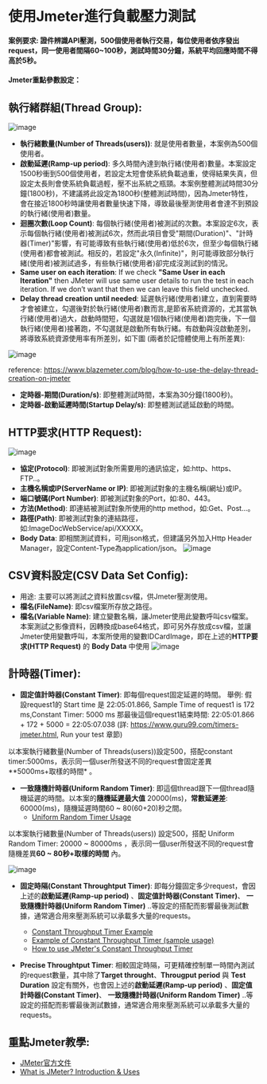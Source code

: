 # 使用Jmeter進行負載壓力測試 
#### 案例要求: 證件辨識API壓測，500個使用者執行交易，每位使用者依序發出request，同一使用者間隔60~100秒，測試時間30分鐘，系統平均回應時間不得高於5秒。

#### Jmeter重點參數設定：
## 執行緒群組(Thread Group):
![image](https://user-images.githubusercontent.com/14270012/84729556-949e2900-afc6-11ea-8f06-8f0a66d7d48e.png)
* **執行緒數量(Number of Threads(users))**: 就是使用者數量，本案例為500個使用者。
* **啟動延遲(Ramp-up period)**: 多久時間內達到執行緒(使用者)數量。本案設定1500秒衝到500個使用者，若設定太短會使系統負載過重，使得結果失真，但設定太長則會使系統負載過輕，壓不出系統之瓶頸。本案例整體測試時間30分鐘(1800秒)，不建議將此設定為1800秒(整體測試時間)，因為Jmeter特性，會在接近1800秒時讓使用者數量快速下降，導致最後壓測使用者會達不到預設的執行緒(使用者)數量。
* **迴圈次數(Loop Count)**: 每個執行緒(使用者)被測試的次數。本案設定6次，表示每個執行緒(使用者)被測試6次，然而此項目會受"期間(Duration)"、"計時器(Timer)"影響，有可能導致有些執行緒(使用者)低於6次，但至少每個執行緒(使用者)都會被測試。相反的，若設定"永久(Infinite)"，則可能導致部分執行緒(使用者)被測試過多，有些執行緒(使用者)卻完成沒測試到的情況。
* **Same user on each iteration**: If we check **"Same User in each Iteration"** then JMeter will use same user details to run the test in each iteration. If we don’t want that then we can leave this field unchecked.
* **Delay thread creation until needed**: 延遲執行緒(使用者)建立，直到需要時才會被建立，勾選後對於執行緒(使用者)數而言,是節省系統資源的，尤其當執行緒(使用者)過大，啟動時間短，勾選就是1個執行緒(使用者)跑完後，下一個執行緒(使用者)接著跑，不勾選就是啟動所有執行緒。有啟動與沒啟動差別，將導致系統資源使用率有所差別，如下圖 (兩者於記憶體使用上有所差異):

![image](https://user-images.githubusercontent.com/14270012/84728278-75ea6300-afc3-11ea-9e21-ae03c193f773.png)

reference: https://www.blazemeter.com/blog/how-to-use-the-delay-thread-creation-on-jmeter

* **定時器-期間(Duration/s)**: 即整體測試時間，本案為30分鐘(1800秒)。
* **定時器-啟動延遲時間(Startup Delay/s)**: 即整體測試遞延啟動的時間。

## HTTP要求(HTTP Request):
![image](https://user-images.githubusercontent.com/14270012/84729477-628cc700-afc6-11ea-9344-4bf6f0a6e30f.png)
* **協定(Protocol)**: 即被測試對象所需要用的通訊協定，如:http、https、FTP..。
* **主機名稱或IP(ServerName or IP)**: 即被測試對象的主機名稱(網址)或IP。
* **端口號碼(Port Number)**: 即被測試對象的Port，如:80、443。
* **方法(Method)**: 即連結被測試對象所使用的http method，如:Get、Post...。
* **路徑(Path)**: 即被測試對象的連結路徑，如:ImageDocWebService/api/XXXXX。
* **Body Data**: 即相關測試資料，可用json格式，但建議另外加入Http Header Manager，設定Content-Type為application/json。
![image](https://user-images.githubusercontent.com/14270012/84738132-ea310080-afdb-11ea-858d-2a2fb029c536.png)

## CSV資料設定(CSV Data Set Config): 
 * 用途: 主要可以將測試之資料放置csv檔，供Jmeter壓測使用。 
 * **檔名(FileName)**: 即csv檔案所存放之路徑。
 * **檔名(Variable Name)**: 建立變數名稱，讓Jmeter使用此變數呼叫csv檔案。本案測試之影像資料，因轉換成base64格式，即可另外存放成csv檔，並讓Jmeter使用變數呼叫，本案所使用的變數IDCardImage，即在上述的**HTTP要求(HTTP Request)** 的 **Body Data** 中使用
 ![image](https://user-images.githubusercontent.com/14270012/84742635-55ca9c00-afe3-11ea-98e1-99ba01539f79.png)

## 計時器(Timer):
 * **固定值計時器(Constant Timer)**: 即每個request固定延遲的時間。
 舉例:
 假設request1的 Start time 是 22:05:01.866, Sample Time of request1 is 172 ms,Constant Timer: 5000 ms
 那最後這個request1結束時間: 22:05:01.866 + 172 + 5000 = 22:05:07.038
 (詳: https://www.guru99.com/timers-jmeter.html, Run your test 章節)
 
 以本案執行緒數量(Number of Threads(users))設定500，搭配constant timer:5000ms，表示同一個user所發送不同的request會固定差異**5000ms+取樣的時間* 。
 
 * **一致隨機計時器(Uniform Random Timer)**: 即這個thread跟下一個thread隨機延遲的時間。以本案的**隨機延遲最大值** 20000(ms)，**常數延遲差**: 60000(ms)，隨機延遲時間60 ~ 80(60+20)秒之間。 
   * [Uniform Random Timer Usage](http://www.software-testing-tutorials-automation.com/2016/12/jmeter-uniform-random-timer-usage.html)
 
 以本案執行緒數量(Number of Threads(users)) 設定500，搭配 Uniform Random Timer: 20000 ~ 80000ms ，表示同一個user所發送不同的request會隨機差異**60 ~ 80秒+取樣的時間** 內。
 
 ![image](https://user-images.githubusercontent.com/14270012/84762744-ca123900-affd-11ea-8e23-31edc165ad85.png)
 
 * **固定時隔(Constant Throughtput Timer)**: 即每分鐘固定多少request，會因上述的**啟動延遲(Ramp-up period)** 、**固定值計時器(Constant Timer)**、 **一致隨機計時器(Uniform Random Timer)** ..等設定的搭配而影響最後測試數據，通常適合用來壓測系統可以承載多大量的requests。
   * [Constant Throughput Timer Example](http://www.software-testing-tutorials-automation.com/2017/02/jmeter-constant-throughput-timer-example.html)
   * [Example of Constant Throughput Timer (sample usage)](http://2min2code.com/articles/jmeter_intro/throughput_timer)
   * [How to use JMeter's Constant Throughput Timer](https://www.blazemeter.com/blog/how-use-jmeters-throughput-constant-timer)
 
 * **Precise Throughtput Timer**: 相較固定時隔，可更精確控制單一時間內測試的request數量，其中除了**Target throught**、**Througput period** 與 **Test Duration** 設定有關外，也會因上述的**啟動延遲(Ramp-up period)** 、**固定值計時器(Constant Timer)**、 **一致隨機計時器(Uniform Random Timer)** ..等設定的搭配而影響最後測試數據，通常適合用來壓測系統可以承載多大量的requests。
 
 
## 重點Jmeter教學:
 * [JMeter官方文件](https://jmeter.apache.org/index.html)
 * [What is JMeter? Introduction & Uses](https://www.guru99.com/introduction-to-jmeter.html)

 

 
 
